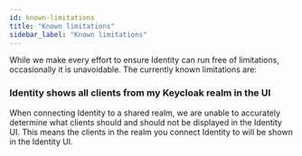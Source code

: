 ```yaml
---
id: known-limitations
title: "Known limitations"
sidebar_label: "Known limitations"
---
```


While we make every effort to ensure Identity can run free of limitations, occasionally it is unavoidable. The currently known limitations are:

### Identity shows all clients from my Keycloak realm in the UI

When connecting Identity to a shared realm, we are unable to accurately determine what clients should and should not be displayed in the Identity UI. This means the clients in the realm you connect Identity to will be shown in the Identity UI.
